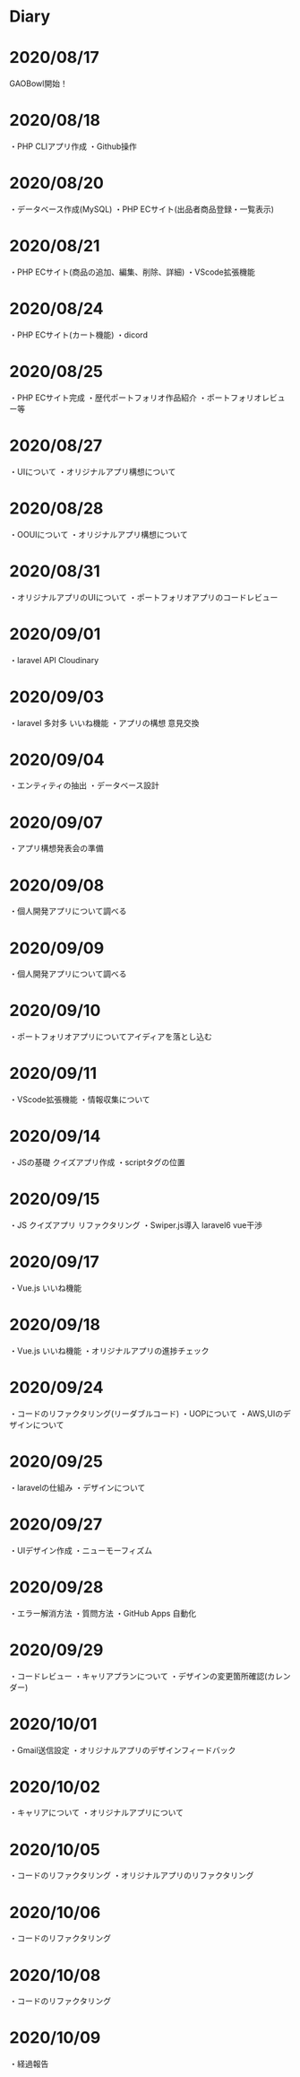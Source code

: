 # Diary

# 2020/08/17
GAOBowl開始！

# 2020/08/18
・PHP CLIアプリ作成
・Github操作

# 2020/08/20
・データベース作成(MySQL)
・PHP ECサイト(出品者商品登録・一覧表示)

# 2020/08/21
・PHP ECサイト(商品の追加、編集、削除、詳細)
・VScode拡張機能

# 2020/08/24
・PHP ECサイト(カート機能)
・dicord

# 2020/08/25
・PHP ECサイト完成
・歴代ポートフォリオ作品紹介
・ポートフォリオレビュー等

# 2020/08/27
・UIについて
・オリジナルアプリ構想について

# 2020/08/28
・OOUIについて
・オリジナルアプリ構想について

# 2020/08/31
・オリジナルアプリのUIについて
・ポートフォリオアプリのコードレビュー

# 2020/09/01
・laravel API Cloudinary

# 2020/09/03
・laravel 多対多 いいね機能
・アプリの構想 意見交換

# 2020/09/04
・エンティティの抽出
・データベース設計

# 2020/09/07
・アプリ構想発表会の準備

# 2020/09/08
・個人開発アプリについて調べる

# 2020/09/09
・個人開発アプリについて調べる

# 2020/09/10
・ポートフォリオアプリについてアイディアを落とし込む

# 2020/09/11
・VScode拡張機能
・情報収集について

# 2020/09/14
・JSの基礎 クイズアプリ作成
・scriptタグの位置

# 2020/09/15
・JS クイズアプリ リファクタリング
・Swiper.js導入 laravel6 vue干渉

# 2020/09/17
・Vue.js いいね機能

# 2020/09/18
・Vue.js いいね機能
・オリジナルアプリの進捗チェック

# 2020/09/24
・コードのリファクタリング(リーダブルコード)
・UOPについて
・AWS,UIのデザインについて

# 2020/09/25
・laravelの仕組み
・デザインについて

# 2020/09/27
・UIデザイン作成
・ニューモーフィズム

# 2020/09/28
・エラー解消方法
・質問方法
・GitHub Apps 自動化

# 2020/09/29
・コードレビュー
・キャリアプランについて
・デザインの変更箇所確認(カレンダー)

# 2020/10/01
・Gmail送信設定
・オリジナルアプリのデザインフィードバック

# 2020/10/02
・キャリアについて
・オリジナルアプリについて

# 2020/10/05
・コードのリファクタリング
・オリジナルアプリのリファクタリング

# 2020/10/06
・コードのリファクタリング

# 2020/10/08
・コードのリファクタリング

# 2020/10/09
・経過報告
